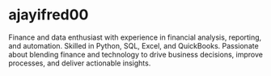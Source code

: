 # ajayifred00
Finance and data enthusiast with experience in financial analysis, reporting, and automation. Skilled in Python, SQL, Excel, and QuickBooks. Passionate about blending finance and technology to drive business decisions, improve processes, and deliver actionable insights.
